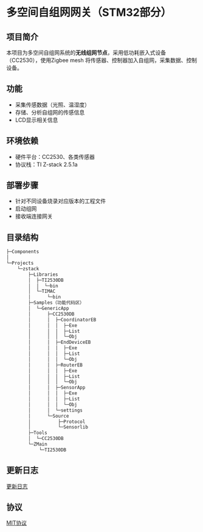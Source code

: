 # 多空间自组网网关（STM32部分）
## 项目简介
本项目为多空间自组网系统的**无线组网节点**，采用低功耗嵌入式设备（CC2530），使用Zigbee mesh 将传感器、控制器加入自组网，采集数据、控制设备。
## 功能
- 采集传感数据（光照、温湿度）
- 存储、分析自组网的传感信息
- LCD显示相关信息
## 环境依赖
- 硬件平台：CC2530、各类传感器
- 协议栈：TI Z-stack 2.5.1a
## 部署步骤
- 针对不同设备烧录对应版本的工程文件
- 启动组网
- 接收端连接网关
## 目录结构
```bash
├─Components
│
└─Projects
    └─zstack
        ├─Libraries
        │  ├─TI2530DB
        │  │  └─bin
        │  └─TIMAC
        │      └─bin
        ├─Samples（功能代码区）
        │  └─GenericApp
        │      ├─CC2530DB
        │      │  ├─CoordinatorEB
        │      │  │  ├─Exe
        │      │  │  ├─List
        │      │  │  └─Obj
        │      │  ├─EndDeviceEB
        │      │  │  ├─Exe
        │      │  │  ├─List
        │      │  │  └─Obj
        │      │  ├─RouterEB
        │      │  │  ├─Exe
        │      │  │  ├─List
        │      │  │  └─Obj
        │      │  ├─SensorApp
        │      │  │  ├─Exe
        │      │  │  ├─List
        │      │  │  └─Obj
        │      │  └─settings
        │      └─Source
        │          ├─Protocol
        │          └─Sensorlib
        ├─Tools
        │  └─CC2530DB
        └─ZMain
            └─TI2530DB
```
## 更新日志
[更新日志](./更新日志.md)
## 协议
[MIT协议](LICENSE.md)
